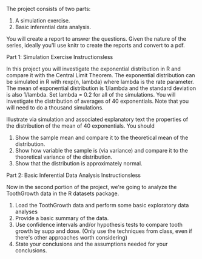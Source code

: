 The project consists of two parts:

1) A simulation exercise.
2) Basic inferential data analysis.

You will create a report to answer the questions. Given the nature of the series, ideally you'll use knitr to create the reports and convert to a pdf.

Part 1: Simulation Exercise Instructionsless 

In this project you will investigate the exponential distribution in R and compare it with the Central Limit Theorem. The exponential distribution can be simulated in R with rexp(n, lambda) where lambda is the rate parameter. The mean of exponential distribution is 1/lambda and the standard deviation is also 1/lambda. Set lambda = 0.2 for all of the simulations. You will investigate the distribution of averages of 40 exponentials. Note that you will need to do a thousand simulations.

Illustrate via simulation and associated explanatory text the properties of the distribution of the mean of 40 exponentials. You should

1) Show the sample mean and compare it to the theoretical mean of the distribution.
2) Show how variable the sample is (via variance) and compare it to the theoretical variance of the distribution.
3) Show that the distribution is approximately normal.

Part 2: Basic Inferential Data Analysis Instructionsless 

Now in the second portion of the project, we're going to analyze the ToothGrowth data in the R datasets package.

1) Load the ToothGrowth data and perform some basic exploratory data analyses
2) Provide a basic summary of the data.
3) Use confidence intervals and/or hypothesis tests to compare tooth growth by supp and dose. (Only use the techniques from class, even if there's other approaches worth considering)
4) State your conclusions and the assumptions needed for your conclusions.
